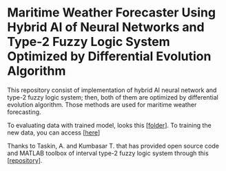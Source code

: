 # Maritime Weather Forecaster Using Hybrid AI of Neural Networks and Type-2 Fuzzy Logic System Optimized by Differential Evolution Algorithm


This repository consist of implementation of hybrid AI neural network and type-2 fuzzy logic system; then, both of them are optimized by differential evolution algorithm. Those methods are used for maritime weather forecasting.

To evaluating data with trained model, looks this [[folder](https://github.com/mrifkikurniawan/Maritime-Weather-Forecaster/tree/master/evaluate "folder")].
To training the new data, you can access [[here](https://github.com/mrifkikurniawan/Maritime-Weather-Forecaster/tree/master/training "here")]


Thanks to Taskin, A. and Kumbasar T. that has provided open source code and MATLAB toolbox of interval type-2 fuzzy logic system through this [[repository](https://github.com/ahmettaskin/type-2-fuzzy-logic-systems-matlab-toolbox "repository")].
